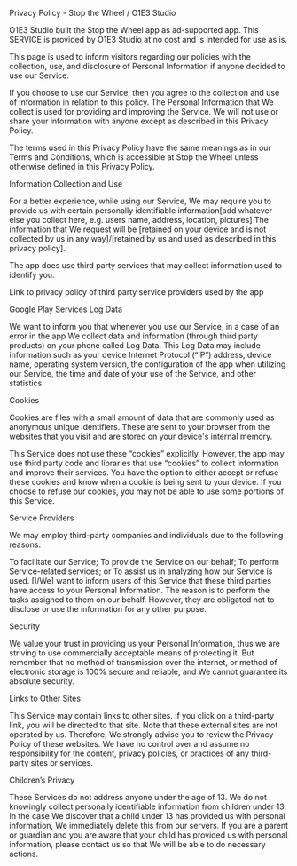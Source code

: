 Privacy Policy - Stop the Wheel / O1E3 Studio

O1E3 Studio built the Stop the Wheel  app as  ad-supported  app. This SERVICE is provided by O1E3 Studio at no cost and is intended for use as is.

This page is used to inform visitors regarding  our  policies with the collection, use, and disclosure of Personal Information if anyone decided to use  our  Service.

If you choose to use  our  Service, then you agree to the collection and use of information in relation to this policy. The Personal Information that  We  collect is used for providing and improving the Service.  We  will not use or share your information with anyone except as described in this Privacy Policy.

The terms used in this Privacy Policy have the same meanings as in our Terms and Conditions, which is accessible at Stop the Wheel unless otherwise defined in this Privacy Policy.

Information Collection and Use

For a better experience, while using our Service,  We may require you to provide us with certain personally identifiable information[add whatever else you collect here, e.g. users name, address, location, pictures] The information that  We   request will be [retained on your device and is not collected by us in any way]/[retained by us and used as described in this privacy policy].

The app does use third party services that may collect information used to identify you.

Link to privacy policy of third party service providers used by the app

Google Play Services
Log Data

We want to inform you that whenever you use our Service, in a case of an error in the app  We collect data and information (through third party products) on your phone called Log Data. This Log Data may include information such as your device Internet Protocol (“IP”) address, device name, operating system version, the configuration of the app when utilizing  our  Service, the time and date of your use of the Service, and other statistics.

Cookies

Cookies are files with a small amount of data that are commonly used as anonymous unique identifiers. These are sent to your browser from the websites that you visit and are stored on your device's internal memory.

This Service does not use these “cookies” explicitly. However, the app may use third party code and libraries that use “cookies” to collect information and improve their services. You have the option to either accept or refuse these cookies and know when a cookie is being sent to your device. If you choose to refuse our cookies, you may not be able to use some portions of this Service.

Service Providers

We may employ third-party companies and individuals due to the following reasons:

To facilitate our Service;
To provide the Service on our behalf;
To perform Service-related services; or
To assist us in analyzing how our Service is used.
[I/We] want to inform users of this Service that these third parties have access to your Personal Information. The reason is to perform the tasks assigned to them on our behalf. However, they are obligated not to disclose or use the information for any other purpose.

Security

We value your trust in providing us your Personal Information, thus we are striving to use commercially acceptable means of protecting it. But remember that no method of transmission over the internet, or method of electronic storage is 100% secure and reliable, and  We  cannot guarantee its absolute security.

Links to Other Sites

This Service may contain links to other sites. If you click on a third-party link, you will be directed to that site. Note that these external sites are not operated by  us. Therefore, We strongly advise you to review the Privacy Policy of these websites. We have no control over and assume no responsibility for the content, privacy policies, or practices of any third-party sites or services.

Children’s Privacy

These Services do not address anyone under the age of 13. We do not knowingly collect personally identifiable information from children under 13. In the case We discover that a child under 13 has provided  us  with personal information, We immediately delete this from our servers. If you are a parent or guardian and you are aware that your child has provided us with personal information, please contact us so that We will be able to do necessary actions.
